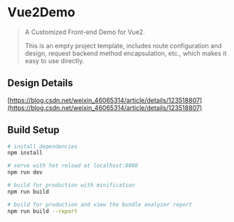 # Vue2Demo

> A Customized Front-end Demo for Vue2.
>
> This is an empty project template, includes route configuration and design, request backend method encapsulation, etc., which makes it easy to use directly.

## Design Details
[https://blog.csdn.net/weixin_46065314/article/details/123518807](https://blog.csdn.net/weixin_46065314/article/details/123518807)

## Build Setup

``` bash
# install dependencies
npm install

# serve with hot reload at localhost:8080
npm run dev

# build for production with minification
npm run build

# build for production and view the bundle analyzer report
npm run build --report
```
